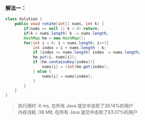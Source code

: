 ### 解法一：

```java
class Solution {
    public void rotate(int[] nums, int k) {
        if(nums == null || k < 0) return;
        if(k > nums.length) k -= nums.length;
        HashMap hm = new HashMap();
        for(int i = 0; i < nums.length; i++){
            int index = i + nums.length - k;
            if (index >= nums.length) index -= nums.length;
            hm.put(i, nums[i]);
            if (hm.containsKey(index)){
                nums[i] = (int)hm.get(index);  
            } else {
                nums[i] = nums[index];
            }
        }
    }
}
```

> 执行用时 :6 ms, 在所有 Java 提交中击败了39.14%的用户  
> 内存消耗 :38 MB, 在所有 Java 提交中击败了83.07%的用户  
